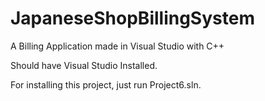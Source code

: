 # JapaneseShopBillingSystem
A Billing Application made in Visual Studio with C++

Should have Visual Studio Installed.

For installing this project, just run Project6.sln.
